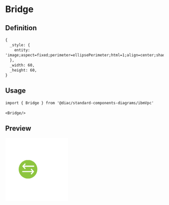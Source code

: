 # Bridge

## Definition

```
{
  _style: { 
    entity: 'image;aspect=fixed;perimeter=ellipsePerimeter;html=1;align=center;shadow=0;dashed=0;fontColor=#4277BB;labelBackgroundColor=default;fontSize=12;spacingTop=3;image=img/lib/ibm/vpc/Bridge.svg;strokeColor=none;',
  },
  _width: 60,
  _height: 60,
}
```

## Usage

```
import { Bridge } from '@diac/standard-components-diagrams/ibmVpc'

<Bridge/>
```

## Preview

<img src="./bridge.png" width="200"/>
